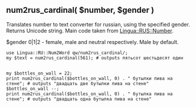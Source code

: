 ## num2rus\_cardinal( $number, $gender )

Translates number to text converter for russian, using the specified gender. Returns Unicode string.
Main code taken from [Lingua::RUS::Number](https://metacpan.org/pod/Lingua::RUS::Number).

$gender 0|1|2 - female, male and neutral respectively. Male by default.

    use Lingua::RU::Num2Word qw/num2rus_cardinal/;
    my $text = num2rus_cardinal(561); # outputs пятьсот шестьдесят один


    my $bottles_on_wall = 22;
    print num2rus_cardinal($bottles_on_wall, 0) . " бутылки пива на стене"; # outputs "двадцать две бутылки пива на стене"
    $bottles_on_wall --;
    print num2rus_cardinal($bottles_on_wall, 0) . " бутылка пива на стене"; # outputs "двадцать одна бутылка пива на стене"
